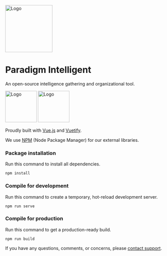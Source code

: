 [<img src="https://www.theparadigmdev.com/relay/img/paradigm.png" alt="Logo" width="150" height="150"></img>](https://www.theparadigmdev.com/)

# Paradigm Intelligent

An open-source intelligence gathering and organizational tool.

<img src="https://upload.wikimedia.org/wikipedia/commons/thumb/9/95/Vue.js_Logo_2.svg/1200px-Vue.js_Logo_2.svg.png" alt="Logo" width="100" height="100"></img>
<img src="https://seeklogo.com/images/V/vuetify-logo-3BCF73C928-seeklogo.com.png" alt="Logo" width="100" height="100"></img>

Proudly built with [Vue.js](https://vuejs.org/) and [Vuetify](https://vuetifyjs.com).

We use [NPM](https://npmjs.org/) (Node Package Manager) for our external libraries.

### Package installation

Run this command to install all dependencies.

```
npm install
```

### Compile for development

Run this command to create a temporary, hot-reload development server.

```
npm run serve
```

### Compile for production

Run this command to get a production-ready build.

```
npm run build
```

If you have any questions, comments, or concerns, please [contact support](mailto:paradigmdevelop@gmail.com).
